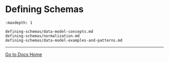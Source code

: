 # Defining Schemas

```{toctree}
:maxdepth: 1

defining-schemas/data-model-concepts.md
defining-schemas/normalization.md
defining-schemas/data-model-examples-and-patterns.md
```

---
[Go to Docs Home](https://github.com/iexcloud/docs/blob/main/README.md)